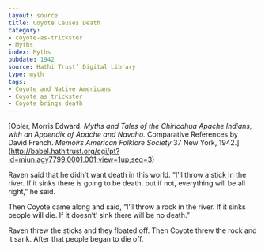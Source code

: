 ```yaml
---
layout: source
title: Coyote Causes Death
category: 
- coyote-as-trickster
- Myths
index: Myths
pubdate: 1942
source: Hathi Trust’ Digital Library
type: myth
tags:
- Coyote and Native Americans
- Coyote as trickster
- Coyote brings death
---
```


[Opler, Morris Edward. *Myths and Tales of the Chiricahua Apache Indians, with an Appendix of Apache and Navaho.* Comparative References by David French. *Memoirs American Folklore Society* 37 New York, 1942.] (http://babel.hathitrust.org/cgi/pt?id=miun.agy7799.0001.001;view=1up;seq=3)


Raven said that he didn’t want death in this world. “I’ll throw a stick in the river. If it sinks there is going to be death, but if not, everything will be all right,” he said.

Then Coyote came along and said, “I’ll throw a rock in the river. If it sinks people will die. If it doesn’t’ sink there will be no death.”

Raven threw the sticks and they floated off. Then Coyote threw the rock and it sank. After that people began to die off.
